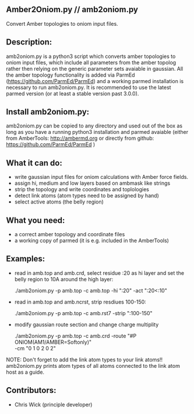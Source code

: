 Amber2Oniom.py // amb2oniom.py 
------------------------------

Convert Amber topologies to oniom input files.


Description:
------------

amb2oniom.py is a python3 script which converts amber topologies to oniom input
files, which include all parameters from the amber topolog rather then
relying on the generic parameter sets avaiable in gaussian. 
All the amber topology functionality is added via ParmEd
(https://github.com/ParmEd/ParmEd) and a working parmed installation is
necessary to run amb2oniom.py. It is recommended to use the latest parmed
version (or at least a stable version past 3.0.0).


Install amb2oniom.py:
---------------------

amb2oniom.py can be copied to any directory and used out of the box as 
long as you have a running python3 installation and parmed avaiable (either
from AmberTools: http://ambermd.org or directly from github:
https://github.com/ParmEd/ParmEd )


What it can do:
---------------

  - write gaussian input files for oniom calculations with Amber force fields.
  - assign hi, medium and low layers based on ambmask like strings
  - strip the topology and write coordinates and toplologies
  - detect link atoms (atom types need to be assigned by hand)
  - select active atoms (the belly region)
  
  
What you need:
--------------

 - a correct amber topology and coordinate files
 - a working copy of parmed (it is e.g. included in the AmberTools)
 

Examples:
---------

  - read in amb.top and amb.crd, select residue :20 as hi layer and 
    set the belly region to 10A around the high layer:

    ./amb2oniom.py -p amb.top -c amb.top -hi ":20" -act ":20<:10"

  - read in amb.top and amb.ncrst, strip resdiues 100-150:

    ./amb2oniom.py -p amb.top -c amb.rst7 -strip ":100-150"

  - modify gaussian route section and change charge multiplity

    ./amb2oniom.py -p amb.top -c amb.crd -route "#P ONIOM(AM1/AMBER=Softonly)"\
          -cm "0 1 0 2 0 2"

NOTE: Don't forget to add the link atom types to your link atoms!! 
      amb2oniom.py prints atom types of all atoms connected to the 
      link atom host as a guide.
 
 
Contributors:
-------------
 
  - Chris Wick (principle developer)
 
 
 
 
